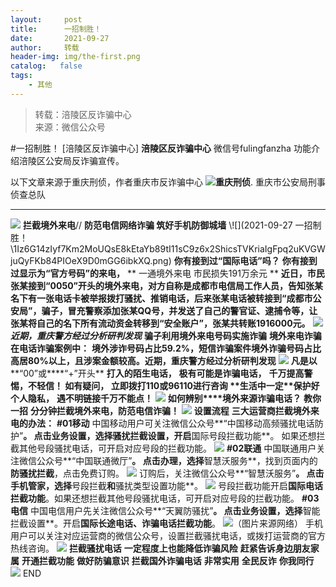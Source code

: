 ```yaml
---
layout:     post
title:      一招制胜！
date:       2021-09-27
author:     转载
header-img: img/the-first.png
catalog:   false
tags:
    - 其他
---
```


<blockquote><p>转载：涪陵区反诈骗中心<br>
来源：微信公众号</p></blockquote>

#一招制胜！
[涪陵区反诈骗中心]
**涪陵区反诈骗中心**
微信号fulingfanzha
功能介绍涪陵区公安局反诈骗宣传。

以下文章来源于重庆刑侦，作者重庆市反诈骗中心
![](http://wx.qlogo.cn/mmhead/Q3auHgzwzM6bS6V24A6iaMDeia3VS3KJn4MFA9OIARfH284uN5FbQAXA/0)**重庆刑侦**.
重庆市公安局刑事侦查总队
****
![]({{site.baseurl}}/postimg/1Iz6G14zIyf7Km2MoUQsE8kEtaYb89tI0SRxjtDAX4lribTibDJIgdezxPWSjxVNbo97IZpyfJE0bcgTYGG4VNNw.png)
**拦截境外来电**//
**防范电信网络诈骗
筑好手机防御城墙**
\\![](2021-09-27
一招制胜！\\1Iz6G14zIyf7Km2MoUQsE8kEtaYb89tI11sC9z6x2ShicsTVKriaIgFpq2uKVGWjuQyFKb84PIOeX9D0mGG6ibkXQ.png)
**你有接到过“国际电话”吗？**
**你有接到过显示为“官方号码”的来电，**
**
一通境外来电
市民损失191万余元
**
**近日，市民张某接到“0050”开头的境外来电，对方自称是成都市电信局工作人员，告知张某名下有一张电话卡被举报拨打骚扰、推销电话，后来张某电话被转接到“成都市公安局”，骗子，冒充警察添加张某QQ号，并发送了自己的警官证、逮捕令等，让张某将自己的名下所有流动资金转移到“安全账户”，张某共转账1916000元。**
![]({{site.baseurl}}/postimg/WjmFKic2hLXOPZ2C6icR2fWdeSVJ7CiblolLOVs7lFtvibncB7ckuS03jYmFkGOBTckwkqicjGAv44WSDiaK1nmHPRQg.gif)
_**近期，重庆警方经过分析研判发现**_
**骗子利用境外来电号码实施诈骗**
**境外来电诈骗在电话诈骗案例中：**
**境外涉诈号码占比59.2%，短信诈骗案件境外诈骗号码占比高居80%以上，且涉案金额较高。**近期，重庆警方经过分析研判发现****
![]({{site.baseurl}}/postimg/Hib12ZIdwSJGvQURCGWl8u0qv5niaaUPASzhWxo93LNvS9WEyXPPsv5R10j9NNZrayicj9znn1N9yFbWtMJObAClA.gif)
**凡是以****“00”或****“+”开头**
**打入的陌生电话，**
**极有可能是诈骗电话，**
**千万提高警惕，****不轻信！**
**如有疑问，**
**立即拨打110或96110进行咨询**
**生活中一定****保护好个人隐私，**
**遇不明链接千万不能点！**
![]({{site.baseurl}}/postimg/Ljib4So7yuWgegCWibHpTO9zltHia54SWUiaQLJhnnclURFkB8MdTj9ZeblQBOYKOVhP13rZCEx9iccZeXuMkrKYF6Q.gif)
**如何辨别****境外来源诈骗电话？**
****教你一招****
**分分钟拦截境外来电，防范电信诈骗！**
![]({{site.baseurl}}/postimg/1Iz6G14zIyf7Km2MoUQsE8kEtaYb89tILR8O1MUWtnkfmabszyFgKUfzSdC1zfPECjyW2MTWkQ3MGYzKZa1nHQ.jpeg)
**设置流程**
**三大运营商拦截境外来电的办法：**
**#01移动**
中国移动用户可关注微信公众号**“中国移动高频骚扰电话防护”**。
点击业务设置，选择骚扰拦截设置，开启**国际号段拦截功能**。
如果还想拦截其他号段骚扰电话，可开启对应号段的拦截功能。
![]({{site.baseurl}}/postimg/lPYibu9zRrFuWgNJ0Dw5rjdVHic6YadjJuYjxX0Kib3ibtVqrwvUMibFDHpl2zckJeAolDDabKBuwqfSCRZy0c8qnbw.jpeg)
**#02联通**
中国联通用户关注微信公众号**“中国联通微厅”**。
点击办理，选择**智慧沃服务**，找到页面内的**防骚扰拦截**，点击免费订购。
![]({{site.baseurl}}/postimg/lPYibu9zRrFuWgNJ0Dw5rjdVHic6YadjJux3mwx9n4IywGTLTfrgRaj4Kic8BBIJNic5xMqcBh0QdBXUAnI8WMHe1Q.jpeg)
订购后，关注微信公众号**“智慧沃服务”**。
点击手机管家，选择**号段拦截**和**骚扰类型设置功能**。
![]({{site.baseurl}}/postimg/lPYibu9zRrFuWgNJ0Dw5rjdVHic6YadjJu17QyXTnVKsGo3icibrFqlQCN5GRCgziamjJDzp6AJyO7NY0jqvtOWTPVA.jpeg)
号段拦截功能开启**国际电话拦截功能**。如果还想拦截其他号段骚扰电话，可开启对应号段的拦截功能。
**#03电信**
中国电信用户先关注微信公众号**“天翼防骚扰”**。
点击业务设置，选择**智能拦截设置**。开启**国际长途电话、诈骗电话拦截功能**。
![]({{site.baseurl}}/postimg/lPYibu9zRrFuWgNJ0Dw5rjdVHic6YadjJunPibNcmsS3YsfSy7mSyPYhqUjyPCLsZzCjy6Qlp3CyictDmWIJiaic9ngg.jpeg)（图片来源网络）
手机用户可以关注对应运营商的微信公众号，设置拦截骚扰电话，或拨打运营商的官方热线咨询。
![]({{site.baseurl}}/postimg/1Iz6G14zIyf7Km2MoUQsE8kEtaYb89tIvRx73hzhqp2MWgG8icKbcJJIhFomP6r7qCFVccmBkRq6Q9ucrPWRCPw.gif)
**拦截骚扰电话**
**一定程度上也能降低诈骗风险**
**赶紧告诉身边朋友家属**
**开通拦截功能**
**做好防骗意识**
**拦截国外诈骗电话**
**非常实用**
**全民反诈**
**你我同行**
![]({{site.baseurl}}/postimg/1Iz6G14zIyf7Km2MoUQsE8kEtaYb89tIShoqwjA8v83XqaibUeLStuR4dK7zFbXWfVhGJWGVbQs0n4bkPib2NVmQ.png)
END

